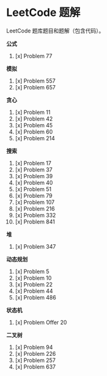 # LeetCode 题解

LeetCode 题库题目和题解（包含代码）。

**公式**

1. [x] Problem 77

**模拟**

1. [x] Problem 557
1. [x] Problem 657

**贪心**

1. [x] Problem 11
1. [x] Problem 42
1. [x] Problem 45
1. [x] Problem 60
1. [x] Problem 214

**搜索**

1. [x] Problem 17
1. [x] Problem 37
1. [x] Problem 39
1. [x] Problem 40
1. [x] Problem 51
1. [x] Problem 79
1. [x] Problem 107
1. [x] Problem 216
1. [x] Problem 332
1. [x] Problem 841

**堆**

1. [x] Problem 347

**动态规划**

1. [x] Problem 5
1. [x] Problem 10
1. [x] Problem 22
1. [x] Problem 44
1. [x] Problem 486

**状态机**

1. [x] Problem Offer 20

**二叉树**

1. [x] Problem 94
1. [x] Problem 226
1. [x] Problem 257
1. [x] Problem 637
